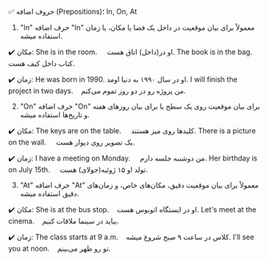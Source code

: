 ✅ حروف اضافه (Prepositions)؛
In, On, At

1. "In"
حرف اضافه "In" معمولاً برای بیان موقعیت در داخل یک فضا یا مکان، یا زمان استفاده میشه.

✔️ مکان:
She is in the room.
    او در(داخل) اتاق هست.
The book is in the bag.
   کتاب داخل کیف هست.

✔️ زمان:
He was born in 1990.
او در سال ۱۹۹۰ به دنیا اومد.
I will finish the project in two days.
   من پروژه رو در دو روز تموم می‌کنم.

2. "On"
حرف اضافه "On" برای بیان موقعیت روی یک سطح یا برای بیان روزهای هفته و تاریخ‌ها استفاده میشه.

✔️ مکان:
The keys are on the table.
    کلیدها روی میز هستند.
There is a picture on the wall. 
    یک تصویر روی دیوار هست.

✔️ زمان:
I have a meeting on Monday.
    من دوشنبه جلسه دارم.
Her birthday is on July 15th.
    تولد او ۱۵ ژوئیه(جولای) هست.

3. "At"
حرف اضافه "At" معمولاً برای بیان موقعیت دقیق، مکان‌های خاص، و زمان‌های دقیق استفاده میشه.

✔️ مکان:
She is at the bus stop.
   او در ایستگاه اتوبوس هست.
Let's meet at the cinema.
   بیاید در سینما ملاقات کنیم.

✔️ زمان:
The class starts at 9 a.m.
   کلاس در ساعت ۹ صبح شروع میشه.
I'll see you at noon.
   تو رو ظهر می‌بینم.